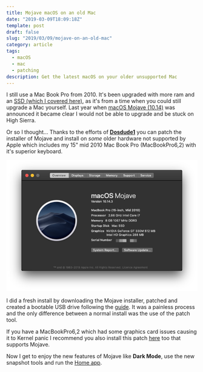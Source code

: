 ```yaml
---
title: Mojave macOS on an old Mac
date: "2019-03-09T18:09:18Z"
template: post
draft: false
slug: "2019/03/09/mojave-on-an-old-mac"
category: article
tags:
  - macOS
  - mac
  - patching
description: Get the latest macOS on your older unsupported Mac
---
```


I still use a Mac Book Pro from 2010. It's been upgraded with more ram and an [SSD (which I covered here)](https://andrewford.co.nz/2016/03/27/extended-lease-of-life-for-old-macs/), as it's from a time when you could still upgrade a Mac yourself. Last year when [macOS Mojave (10.14)](https://www.apple.com/nz/macos/mojave/) was announced it became clear I would not be able to upgrade and be stuck on High Sierra.

Or so I thought... Thanks to the efforts of [**Dosdude1**](http://dosdude1.com/mojave/) you can patch the installer of Mojave and install on _some_ older hardware not supported by Apple which includes my 15" mid 2010 Mac Book Pro (MacBookPro6,2) with it's superior keyboard.

![macOS Mojave about on my MBP](./macos-about.png)

I did a fresh install by downloading the Mojave installer, patched and created a bootable USB drive following the [guide](http://dosdude1.com/mojave/). It was a painless process and the only difference between a normal install was the use of the patch tool.

If you have a MacBookPro6,2 which had some graphics card issues causing it to Kernel panic I recommend you also install this patch [here](https://github.com/fabioiop/MBP-2010-GPU-Panic-fix) too that supports Mojave.

Now I get to enjoy the new features of Mojave like **Dark Mode**, use the new snapshot tools and run the [Home app](https://www.imore.com/home-app).
